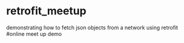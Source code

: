 # retrofit_meetup
demonstrating how to fetch json objects from a network using retrofit
#online meet up demo
